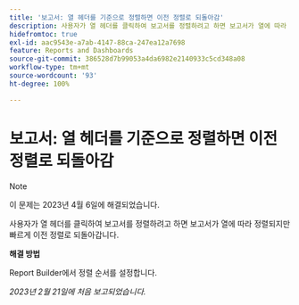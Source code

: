 ```yaml
---
title: '보고서: 열 헤더를 기준으로 정렬하면 이전 정렬로 되돌아감'
description: 사용자가 열 헤더를 클릭하여 보고서를 정렬하려고 하면 보고서가 열에 따라 정렬되지만 빠르게 이전 정렬로 되돌아갑니다.
hidefromtoc: true
exl-id: aac9543e-a7ab-4147-88ca-247ea12a7698
feature: Reports and Dashboards
source-git-commit: 386528d7b99053a4da6982e2140933c5cd348a08
workflow-type: tm+mt
source-wordcount: '93'
ht-degree: 100%

---
```


# 보고서: 열 헤더를 기준으로 정렬하면 이전 정렬로 되돌아감

>[!NOTE]
>
>이 문제는 2023년 4월 6일에 해결되었습니다.

사용자가 열 헤더를 클릭하여 보고서를 정렬하려고 하면 보고서가 열에 따라 정렬되지만 빠르게 이전 정렬로 되돌아갑니다.

**해결 방법**

Report Builder에서 정렬 순서를 설정합니다.

_2023년 2월 21일에 처음 보고되었습니다._
